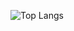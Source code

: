 
![Top Langs](https://github-readme-stats.vercel.app/api/top-langs/?username=merq312&layout=compact&theme=dark)
